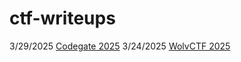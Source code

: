 # ctf-writeups

3/29/2025 [Codegate 2025](https://hackmd.io/@lunbun/r1atUlLaJg)
3/24/2025 [WolvCTF 2025](https://hackmd.io/@lunbun/rJt-ad0nJe)
